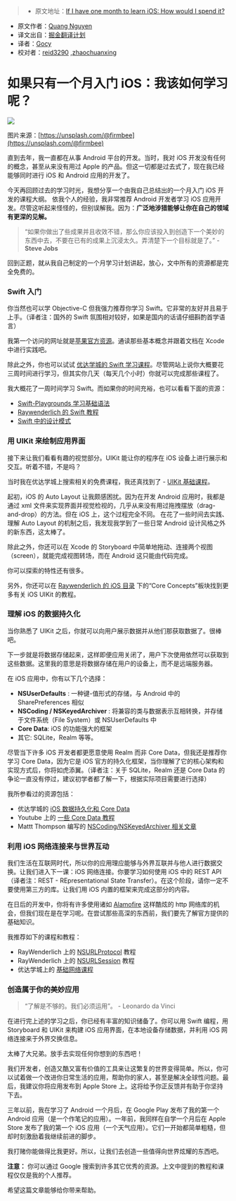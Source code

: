 > * 原文地址：[If I have one month to learn iOS: How would I spend it?](https://android.jlelse.eu/if-i-have-one-month-to-learn-ios-how-would-i-spend-it-a5b2aba87cc2#.8dh9co4nl)
* 原文作者：[Quang Nguyen](https://android.jlelse.eu/@quangctkm9207?source=post_header_lockup)
* 译文出自：[掘金翻译计划](https://github.com/xitu/gold-miner)
* 译者：[Gocy](https://github.com/Gocy015)
* 校对者：[reid3290](https://github.com/reid3290) ,[zhaochuanxing](https://github.com/zhaochuanxing)

# 如果只有一个月入门 iOS：我该如何学习呢？ #

<img class="progressiveMedia-noscript js-progressiveMedia-inner" src="https://cdn-images-1.medium.com/max/2000/1*7kScZyq1aZUf6bjVC7oA7g.png">

图片来源：[https://unsplash.com/@firmbee](https://unsplash.com/@firmbee) 

直到去年，我一直都在从事 Android 平台的开发。当时，我对 iOS 开发没有任何的概念，甚至从来没有用过 Apple 的产品。但这一切都是过去式了，现在我已经能够同时进行 iOS 和 Android 应用的开发了。

今天再回顾过去的学习时光，我想分享一个由我自己总结出的一个月入门 iOS 开发的课程大纲。
依我个人的经验，我非常推荐 Android 开发者学习 iOS 应用开发。尽管这听起来怪怪的，但别误解我。因为：**广泛地涉猎能够让你在自己的领域有更深的见解。**

> “如果你做出了些成果并且收效不错，那么你应该投入到创造下一个美妙的东西中去，不要在已有的成果上沉浸太久。弄清楚下一个目标就是了。” - **Steve Jobs**

回到正题，就从我自己制定的一个月学习计划讲起，放心，文中所有的资源都是完全免费的。

### Swift 入门 ###

你当然也可以学 Objective-C 但我强力推荐你学习 Swift。它非常的友好并且易于上手。（译者注：国外的 Swift 氛围相对较好，如果是国内的话请仔细斟酌首学语言）

我第一个访问的网址就是[苹果官方资源](https://developer.apple.com/library/prerelease/content/documentation/Swift/Conceptual/Swift_Programming_Language/index.html)。通读那些基本概念并跟着文档在 Xcode 中进行实践吧。

除此之外，你也可以试试 [优达学城的 Swift 学习课程](https://www.udacity.com/course/learn-swift-programming-syntax--ud902)。尽管网站上说你大概要花三周时间进行学习，但其实你几天（每天几个小时）你就可以完成那些课程了。

我大概花了一周时间学习 Swift。而如果你的时间充裕，也可以看看下面的资源：

- [Swift-Playgrounds 学习基础语法](https://github.com/danielpi/Swift-Playgrounds) 
- [Raywenderlich 的 Swift 教程](https://www.raywenderlich.com/category/swift)
- [Swift 中的设计模式](https://github.com/ochococo/Design-Patterns-In-Swift)

### 用 UIKit 来绘制应用界面 ###

接下来让我们看看有趣的视觉部分。UIKit 能让你的程序在 iOS 设备上进行展示和交互。听着不错，不是吗？

当时我在优达学城上搜索相关的免费课程，我还真找到了 - [UIKit 基础课程](https://www.udacity.com/course/uikit-fundamentals--ud788)。

起初，iOS 的 Auto Layout 让我颇感困扰。因为在开发 Android 应用时，我都是通过 xml 文件来实现界面并视觉检视的，几乎从来没有用过拖拽摆放（drag-and-drop）的方法。但在 iOS 上，这个过程完全不同。
在花了一些时间去实践、理解 Auto Layout 的机制之后，我发现我学到了一些日常 Android 设计风格之外的新东西，这太棒了。

除此之外，你还可以在 Xcode 的 Storyboard 中简单地拖动、连接两个视图（screen），就能完成视图转场，而在 Android 这只能由代码完成。

你可以探索的特性还有很多。

另外，你还可以在 [Raywenderlich 的 iOS 目录](https://www.raywenderlich.com/category/ios) 下的“Core Concepts”板块找到更多有关 iOS UIKit 的教程。

### 理解 iOS 的数据持久化 ###

当你熟悉了 UIKit 之后，你就可以向用户展示数据并从他们那获取数据了。很棒吧。

下一步就是将数据存储起来，这样即便应用关闭了，用户下次使用依然可以获取到这些数据。这里我的意思是将数据存储在用户的设备上，而不是远端服务器。

在 iOS 应用中，你有以下几个选择：

- **NSUserDefaults** : 一种键-值形式的存储，与 Android 中的 SharePreferences 相似
- **NSCoding / NSKeyed&#8203;Archiver** : 将兼容的类与数据表示互相转换，并存储于文件系统（File System）或 NSUserDefaults 中
- **Core Data**: iOS 的功能强大的框架
- 其它: SQLite，Realm 等等。

尽管当下许多 iOS 开发者都更愿意使用 Realm 而非 Core Data，但我还是推荐你学习 Core Data，因为它是 iOS 官方的持久化框架，当你理解了它的核心架构和实现方式后，你将如虎添翼。（译者注：关于 SQLite，Realm 还是 Core Data 的争论一直没有停过，建议初学者都了解一下，根据实际项目需要进行选择）

我所参看过的资源包括：

- 优达学城的 [iOS 数据持久化和 Core Data](https://www.udacity.com/course/ios-persistence-and-core-data--ud325)
- Youtube 上的 [一些 Core Data 教程](https://www.youtube.com/results?search_query=core+data)
- Mattt Thompson 编写的 [NSCoding/NSKeyedArchiver 相关文章](http://nshipster.com/nscoding/) 

### 利用 iOS 网络连接来与世界互动 ###

我们生活在互联网时代，所以你的应用理应能够与外界互联并与他人进行数据交换。让我们进入下一课：iOS 网络连接。你要学习如何使用 iOS 中的 REST API（译者注：REST - REpresentational State Transfer）。在这个阶段，请你一定不要使用第三方的库。让我们用 iOS 内置的框架来完成这部分的内容。

在日后的开发中，你将有许多使用诸如 [Alamofire](https://github.com/Alamofire/Alamofire) 这样酷炫的 http 网络库的机会，但我们现在是在学习呢。在尝试那些高深的东西前，我们要先了解官方提供的基础知识。

我推荐如下的课程和教程：

- RayWenderlich 上的 [NSURLProtocol](https://www.raywenderlich.com/76735/using-nsurlprotocol-swift) 教程
- RayWenderlich 上的 [NSURLSession](https://www.raywenderlich.com/110458/nsurlsession-tutorial-getting-started) 教程
- 优达学城上的 [基础网络课程](https://www.udacity.com/course/ios-networking-with-swift--ud421)

### 创造属于你的美妙应用 ###

> “了解是不够的。我们必须运用”。 - Leonardo da Vinci

在进行完上述的学习之后，你已经有丰富的知识储备了。你可以用 Swift 编程，用 Storyboard 和 UIKit 来构建 iOS 应用界面，在本地设备存储数据，并利用 iOS 网络连接来于外界交换信息。

太棒了大兄弟。放手去实现任何你想到的东西吧！

我们开发者，创造又酷又富有价值的工具来让这繁复的世界变得简单。所以，你可以试着做一个改进你日常生活的应用，帮助你的家人，甚至是解决全球性问题。最后，我建议你将应用发布到 Apple Store 上。这将给予你正反馈并有助于你坚持下去。

三年以前，我在学习了 Android 一个月后，在 Google Play 发布了我的第一个 Android 应用（是一个作笔记的应用）。一年前，我同样在自学一个月后在 Apple Store 发布了我的第一个 iOS 应用（一个天气应用）。它们一开始都简单粗糙，但却时刻激励着我继续前进的脚步。

我打赌你能做得比我更好。所以，让我们去创造一些值得向世界炫耀的东西吧。

**注意：** 你可以通过 Google 搜索到许多其它优秀的资源。上文中提到的教程和课程仅仅是我的个人推荐。

希望这篇文章能够给你带来帮助。